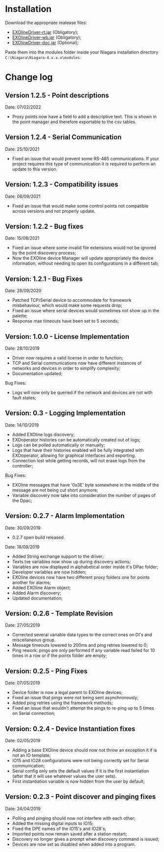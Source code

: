 # Installation

Download the appropriate realease files:
- [EXOlineDriver-rt.jar](https://github.com/mc-simaodias/EXOlineDriver/releases) (Obligatory);
- [EXOlineDriver-wb.jar](https://github.com/mc-simaodias/EXOlineDriver/releases) (Obligatory);
- [EXOlineDriver-doc.jar](https://github.com/mc-simaodias/EXOlineDriver/releases) (Optional);

Paste them into the modules folder inside your Niagara installation directory ```C:\Niagara\Niagara-4.x.x.x\modules```.

# Change log

## Version 1.2.5 - Point descriptions
Date: 07/02/2022

- Proxy points now have a field to add a descriptive text. This is shown in the point manager and therefore exportable to the csv tables.

## Version 1.2.4 - Serial Communication
Date: 25/10/2021

- Fixed an issue that would prevent some RS-485 communications. If your project requires this type of communication it is required to perform an update to this version.

## Version: 1.2.3 - Compatibility issues
Date: 06/09/2021

- Fixed an issue that would make some control points not compatible across versions and not properly update.

## Version: 1.2.2 - Bug fixes

Date: 15/08/2021

- Fixed an issue where some invalid file extensions would not be ignored by the point discovery process;
- Now the EXOline device Manager will update appropriately the device information, without needing to open its configurations in a different tab;

## Version: 1.2.1 - Bug Fixes

Date: 28/09/2020

- Patched TCP/Serial device to accommodate for framework misbehaviour, which would make some requests drop;
- Fixed an issue where serial devices would sometimes not show up in the palette;
- Response max timeouts have been set to 5 seconds;

## Version: 1.0.0 - License Implementation

Date: 28/10/2019

- Driver now requires a valid license in order to function;
- TCP and Serial communications now have different instances of networks and devices in order to simplify complexity;
- Documentation updated;

Bug Fixes:

- Logs will now only be queried if the network and devices are not with fault states;

  

## Version: 0.3 - Logging Implementation

Date: 14/10/2019

- Added EXOline logs discovery;
- EXOoperator histories can be automatically created out of logs;
- Logs can be polled automatically or manually;
- Logs that have their histories enabled will be fully integrated with EXOoperator, allowing for graphical interfaces and exporting.
- Connection lost while getting records, will not erase logs from the controller;

Bug Fixes:

- EXOline messages that have '0x3E' byte somewhere in the middle of the message are not being cut short anymore;
- Variable discovery now take into consideration the number of pages of the Dpac;

## Version: 0.2.7 - Alarm Implementation

Date: 30/09/2019

- 0.2.7 open build released.

Date: 18/09/2019

- Added String exchange support to the driver;
- Texts.txe variables now show up during discovery actions;
- Variables are now displayed in alphabetical order inside it's DPac folder;
- Developer variables are now hidden;
- EXOline devices now have two different proxy folders one for points another for alarms;
- Added EXOline Alarm object;
- Added Alarm discovery;
- Updated documentation;

## Version: 0.2.6 - Template Revision

Date: 27/05/2019

- Corrected several variable data types to the correct ones on DI's and miscellaneous group.
- Message timeouts lowered to 200ms and ping retries lowered to 0;
- Ping rework: pings are only performed if any variable read failed for 10 times in a row or if the points folder are empty;

## Version: 0.2.5 - Ping Fixes

Date: 07/05/2019

- Device folder is now a legal parent to EXOline devices;
- Fixed an issue that pings were not being sent asynchronously;
- Added ping retries using the framework methods;
- Fixed an issue that wouldn't attempt the pings to re-ping up to 5 times on Serial connection;

## Version: 0.2.4 - Device Instantiation fixes

Date: 02/05/2019

- Adding a base EXOline device should now not throw an exception it if is not an IO template;
- IO15 and IO28 configurations were not being correctly set for Serial communication;
- Serial config only sets the default values if it is the first instantiation (after that it will use whatever values the user sets).
- First instantiation variable is now hidden from the user by default;

## Version: 0.2.3 - Point discover and pinging fixes

Date: 24/04/2019

- Polling and pinging should now not interfere with each other;
- Added the missing digital inputs to IO15;
- Fixed the DPE names of the IO15's and IO28's;
- Imported points now remain saved after a station restart;
- Discovery no longer gives a prompt when discovery command is issued;
- Devices are now set as disabled when added into a program.